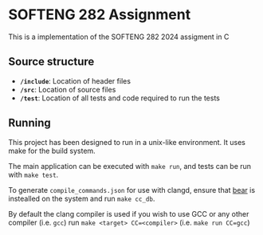 # SOFTENG 282 Assignment

This is a implementation of the SOFTENG 282 2024 assigment in C

## Source structure
- **`/include`**: Location of header files
- **`/src`**: Location of source files
- **`/test`**: Location of all tests and code required to run the tests

## Running
This project has been designed to run in a unix-like environment. It uses make
for the build system.

The main application can be executed with `make run`, and tests can be run with
`make test`.

To generate `compile_commands.json` for use with clangd, ensure that 
[bear](https://github.com/rizsotto/Bear) is instealled on the system and run 
`make cc_db`.

By default the clang compiler is used if you wish to use GCC or any other 
compiler (i.e. `gcc`) run `make <target> CC=<compiler>` (i.e. 
`make run CC=gcc`)
